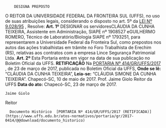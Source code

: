        DESIGNA PREPOSTO  

 O REITOR DA UNIVERSIDADE FEDERAL DA FRONTEIRA SUL (UFFS), no uso de suas atribuições legais, considerando o disposto no art. 5º da [LEI Nº 9.028/95](http://www.planalto.gov.br/ccivil_03/leis/L9028.htm)  , Resolve:   **Art. 1º** DESIGNAR os servidoresCLÁUDIA DA CUNHA TEIXEIRA, Assistente em Administração, SIAPE nº 1908527 eGUILHERMO ROMERO, Técnico de Laboratório/Biologia SIAPE nº 1793251, para representarem a Universidade Federal da Fronteira Sul, como prepostos nos autos das ações trabalhistas em trâmite no Foro Trabalhista de Erechim (RS), relativas aos contratos com a empresa Lince Segurança Patrimonial Ltda.   **Art. 2º** Esta Portaria entra em vigor na data de sua publicação no Boletim Oficial da UFFS.   **RETIFICAÇÃO**   Na [PORTARIA Nº 414/GR/UFFS/2017](https://www.uffs.edu.br/atos-normativos/portaria/gr/2017-0414)  , de 23 de março de 2017, publicada no Boletim Oficial da UFFS, **Onde se lê:** “CLÁUDIA DA CUNHA TEIXEIRA”, **Leia-se:** “CLÁUDIA SIMONE DA CUNHA TEIXEIRA”.   Chapecó-SC, 10 de maio de 2017.   Prof. Jaime Giolo Reitor da UFFS    **Data do ato:** Chapecó-SC, 23 de março de 2017.   
 

    Jaime Giolo   
 Reitor 

      Documento Histórico  [PORTARIA Nº 414/GR/UFFS/2017 (RETIFICADA)](https://www.uffs.edu.br/atos-normativos/portaria/gr/2017-0414/@@download/documento_historico)     
      